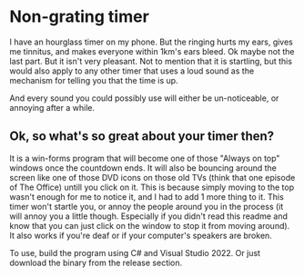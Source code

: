 # Non-grating timer
I have an hourglass timer on my phone. But the ringing hurts my ears, gives me tinnitus, and makes everyone within 1km's ears bleed. Ok maybe not the last part. But it isn't very pleasant. Not to mention that it is startling, but this would also apply to any other timer that uses a loud sound as the mechanism for telling you that the time is up.

And every sound you could possibly use will either be un-noticeable, or annoying after a while.

## Ok, so what's so great about your timer then?

It is a win-forms program that will become one of those "Always on top" windows once the countdown ends. It will also be bouncing around the screen like one of those DVD icons on those old TVs (think that one episode of The Office) untill you click on it. This is because simply moving to the top wasn't enough for me to notice it, and I had to add 1 more thing to it. This timer won't startle you, or annoy the people around you in the process (it will annoy you a little though. Especially if you didn't read this readme and know that you can just click on the window to stop it from moving around).
It also works if you're deaf or if your computer's speakers are broken.

To use, build the program using C# and Visual Studio 2022. Or just download the binary from the release section.